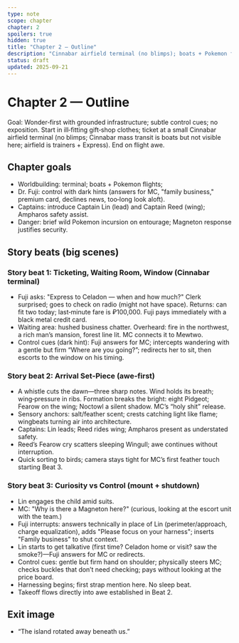 ```yaml
---
type: note
scope: chapter
chapter: 2
spoilers: true
hidden: true
title: "Chapter 2 — Outline"
description: "Cinnabar airfield terminal (no blimps); boats + Pokemon flights; last‑minute price; black card; waiting room + window; patrol Pokemon; Lin/Reed; Magneton; incursion; awe set‑piece."
status: draft
updated: 2025-09-21
---
```


# Chapter 2 — Outline

Goal: Wonder‑first with grounded infrastructure; subtle control cues; no exposition. Start in ill‑fitting gift‑shop clothes; ticket at a small Cinnabar airfield terminal (no blimps; Cinnabar mass transit is boats but not visible here; airfield is trainers + Express). End on flight awe.

## Chapter goals
- Worldbuilding: terminal; boats + Pokemon flights;
- Dr. Fuji: control with dark hints (answers for MC, "family business," premium card, declines news, too‑long look aloft).
- Captains: introduce Captain Lin (lead) and Captain Reed (wing); Ampharos safety assist.
- Danger: brief wild Pokemon incursion on entourage; Magneton response justifies security.

## Story beats (big scenes)

### Story beat 1: Ticketing, Waiting Room, Window (Cinnabar terminal)
- Fuji asks: "Express to Celadon — when and how much?" Clerk surprised; goes to check on radio (might not have space). Returns: can fit two today; last‑minute fare is ₽100,000. Fuji pays immediately with a black metal credit card.
- Waiting area: hushed business chatter. Overheard: fire in the northwest, a rich man’s mansion, forest line lit. MC connects it to Mewtwo.
- Control cues (dark hint): Fuji answers for MC; intercepts wandering with a gentle but firm “Where are you going?”; redirects her to sit, then escorts to the window on his timing.

### Story beat 2: Arrival Set‑Piece (awe‑first)
- A whistle cuts the dawn—three sharp notes. Wind holds its breath; wing‑pressure in ribs. Formation breaks the bright: eight Pidgeot; Fearow on the wing; Noctowl a silent shadow. MC’s “holy shit” release.
- Sensory anchors: salt/feather scent; crests catching light like flame; wingbeats turning air into architecture.
- Captains: Lin leads; Reed rides wing; Ampharos present as understated safety.
- Reed’s Fearow cry scatters sleeping Wingull; awe continues without interruption.
- Quick sorting to birds; camera stays tight for MC’s first feather touch starting Beat 3.

### Story beat 3: Curiosity vs Control (mount + shutdown)
- Lin engages the child amid suits.
- MC: "Why is there a Magneton here?" (curious, looking at the escort unit with the team.)
- Fuji interrupts: answers technically in place of Lin (perimeter/approach, charge equalization), adds "Please focus on your harness"; inserts "Family business" to shut context.
- Lin starts to get talkative (first time? Celadon home or visit? saw the smoke?)—Fuji answers for MC or redirects.
- Control cues: gentle but firm hand on shoulder; physically steers MC; checks buckles that don’t need checking; pays without looking at the price board.
- Harnessing begins; first strap mention here. No sleep beat.
- Takeoff flows directly into awe established in Beat 2.

## Exit image
- “The island rotated away beneath us.”


